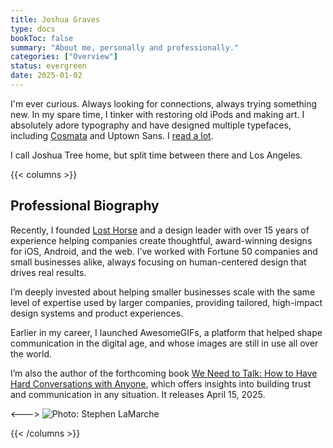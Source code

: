 ```yaml
---
title: Joshua Graves
type: docs
bookToc: false
summary: "About me, personally and professionally."
categories: ["Overview"]
status: evergreen
date: 2025-01-02
---
```


I'm ever curious. Always looking for connections, always trying something new. In my spare time, I tinker with restoring old iPods and making art. I absolutely adore typography and have designed multiple typefaces, including [Cosmata](/cosmata) and Uptown Sans. I [read a lot](/media).

I call Joshua Tree home, but split time between there and Los Angeles.

{{< columns >}}
## Professional Biography
Recently, I founded [Lost Horse](https://losthorse.design) and a design leader with over 15 years of experience helping companies create thoughtful, award-winning designs for iOS, Android, and the web. I’ve worked with Fortune 50 companies and small businesses alike, always focusing on human-centered design that drives real results. 

I’m deeply invested about helping smaller businesses scale with the same level of expertise used by larger companies, providing tailored, high-impact design systems and product experiences.

Earlier in my career, I launched AwesomeGIFs, a platform that helped shape communication in the digital age, and whose images are still in use all over the world.

I’m also the author of the forthcoming book [We Need to Talk: How to Have Hard Conversations with Anyone](/we-need-to-talk), which offers insights into building trust and communication in any situation. It releases April 15, 2025.

<---> 
![Photo: Stephen LaMarche](/jg1.webp)

{{< /columns >}}